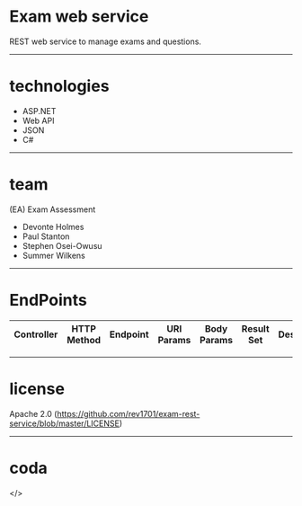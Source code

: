 # Exam web service
REST web service to manage exams and questions.


---
# technologies
- ASP.NET
- Web API
- JSON
- C#


---
# team
(EA) Exam Assessment
- Devonte Holmes
- Paul Stanton
- Stephen Osei-Owusu
- Summer Wilkens

---
# EndPoints
| Controller | HTTP Method | Endpoint | URI Params | Body Params| Result Set | Description
| --- | --- | --- | --- | --- | --- | ---| 
---
# license
Apache 2.0 (https://github.com/rev1701/exam-rest-service/blob/master/LICENSE)

---
# coda
</>
